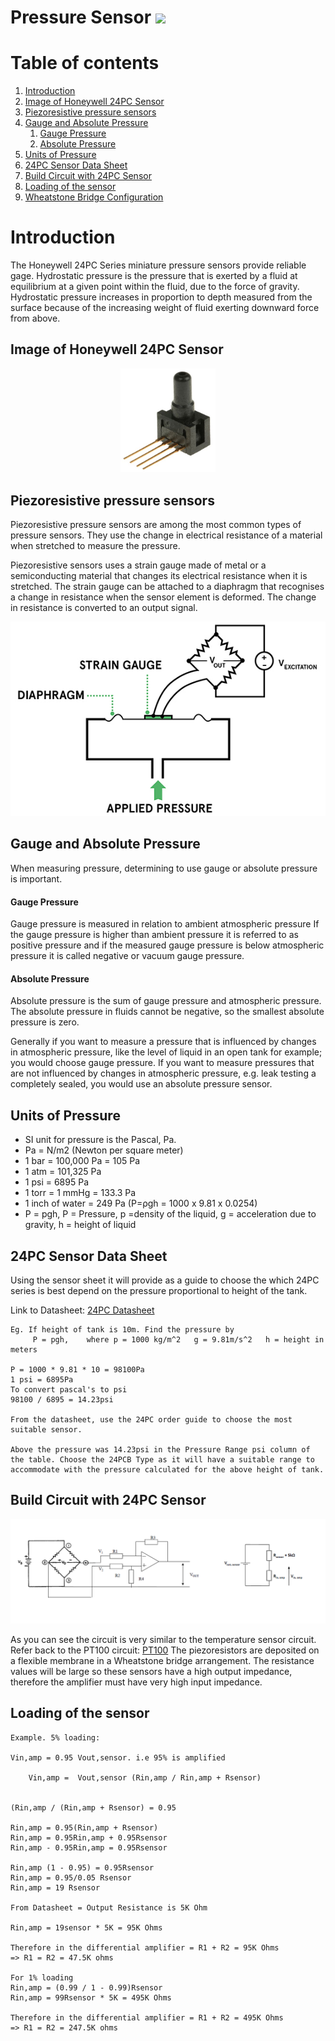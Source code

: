 # Pressure Sensor [<img src="https://external-content.duckduckgo.com/iu/?u=https%3A%2F%2Fimage.flaticon.com%2Ficons%2Fpng%2F512%2F15%2F15766.png&f=1&nofb=1" width="20px">](./index.md)

# Table of contents

1. [Introduction](#introduction)
2. [Image of Honeywell 24PC Sensor](#image-of-honeywell-24pc-sensor)
3. [Piezoresistive pressure sensors](#piezoresistive-pressure-sensors)
4. [Gauge and Absolute Pressure](#gauge-and-absolute-pressure)
   1. [Gauge Pressure](#gauge-pressure)
   2. [Absolute Pressure](#absolute-pressure)
5. [Units of Pressure](#units-of-pressure)
6. [24PC Sensor Data Sheet](#24pc-sensor-data-sheet)
7. [Build Circuit with 24PC Sensor](#build-circuit-with-24pc-sensor)
8. [Loading of the sensor](#loading-of-the-sensor)
9. [Wheatstone Bridge Configuration](#wheatstone-bridge-configuration)

# Introduction

The Honeywell 24PC Series miniature pressure sensors provide reliable gage.
Hydrostatic pressure is the pressure that is exerted by a fluid at equilibrium at a given point within the fluid, due to the force of gravity. Hydrostatic pressure increases in proportion to depth measured from the surface because of the increasing weight of fluid exerting downward force from above.

## Image of Honeywell 24PC Sensor

<p align="center">
    <img src="images/24PC.jpg" width="30%">
</p>

## Piezoresistive pressure sensors

Piezoresistive pressure sensors are among the most common types of pressure sensors. They use the change in electrical resistance of a material when stretched to measure the pressure.

Piezoresistive sensors uses a strain gauge made of metal or a semiconducting material that changes its electrical resistance when it is stretched. The strain gauge can be attached to a diaphragm that recognises a change in resistance when the sensor element is deformed. The change in resistance is converted to an output signal.

<p align="center">
    <img src="images/Piezo.jpg">
</p>

## Gauge and Absolute Pressure

When measuring pressure, determining to use gauge or absolute pressure is important.

#### Gauge Pressure

Gauge pressure is measured in relation to ambient atmospheric pressure If the gauge pressure is higher than ambient pressure it is referred to as positive pressure and if the measured gauge pressure is below atmospheric pressure it is called negative or vacuum gauge pressure.

#### Absolute Pressure

Absolute pressure is the sum of gauge pressure and atmospheric pressure. The absolute pressure in fluids cannot be negative, so the smallest absolute pressure is zero.

Generally if you want to measure a pressure that is influenced by changes in atmospheric pressure, like the level of liquid in an open tank for example; you would choose gauge pressure.
If you want to measure pressures that are not influenced by changes in atmospheric pressure, e.g. leak testing a completely sealed, you would use an absolute pressure sensor.

## Units of Pressure

- SI unit for pressure is the Pascal, Pa.
- Pa = N/m2 (Newton per square meter)
- 1 bar = 100,000 Pa = 105 Pa
- 1 atm = 101,325 Pa
- 1 psi = 6895 Pa
- 1 torr = 1 mmHg = 133.3 Pa
- 1 inch of water = 249 Pa (P=ρgh = 1000 x 9.81 x 0.0254)
- P = pgh, P = Pressure, p =density of the liquid, g = acceleration due to gravity, h = height of liquid

## 24PC Sensor Data Sheet

Using the sensor sheet it will provide as a guide to choose the which 24PC series is best depend on the pressure proportional to height of the tank.

Link to Datasheet: [24PC Datasheet](./24PC.md)

```
Eg. If height of tank is 10m. Find the pressure by
     P = pgh,    where p = 1000 kg/m^2   g = 9.81m/s^2   h = height in meters

P = 1000 * 9.81 * 10 = 98100Pa
1 psi = 6895Pa
To convert pascal's to psi
98100 / 6895 = 14.23psi

From the datasheet, use the 24PC order guide to choose the most suitable sensor.

Above the pressure was 14.23psi in the Pressure Range psi column of the table. Choose the 24PCB Type as it will have a suitable range to accommodate with the pressure calculated for the above height of tank.

```

## Build Circuit with 24PC Sensor

<p align="center">
    <img src="images/Pressure.PNG">
</p>

As you can see the circuit is very similar to the temperature sensor circuit. Refer back to the PT100 circuit: [PT100](./temperature.md)
The piezoresistors are deposited on a flexible membrane in a Wheatstone bridge arrangement. The resistance values will be large so these sensors have a high output impedance, therefore the amplifier must have very high input impedance.

## Loading of the sensor

```
Example. 5% loading:

Vin,amp = 0.95 Vout,sensor. i.e 95% is amplified

    Vin,amp =  Vout,sensor (Rin,amp / Rin,amp + Rsensor)


(Rin,amp / (Rin,amp + Rsensor) = 0.95

Rin,amp = 0.95(Rin,amp + Rsensor)
Rin,amp = 0.95Rin,amp + 0.95Rsensor
Rin,amp - 0.95Rin,amp = 0.95Rsensor

Rin,amp (1 - 0.95) = 0.95Rsensor
Rin,amp = 0.95/0.05 Rsensor
Rin,amp = 19 Rsensor

From Datasheet = Output Resistance is 5K Ohm

Rin,amp = 19sensor * 5K = 95K Ohms

Therefore in the differential amplifier = R1 + R2 = 95K Ohms
=> R1 = R2 = 47.5K ohms

For 1% loading
Rin,amp = (0.99 / 1 - 0.99)Rsensor
Rin,amp = 99Rsensor * 5K = 495K Ohms

Therefore in the differential amplifier = R1 + R2 = 495K Ohms
=> R1 = R2 = 247.5K ohms

```
